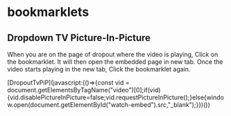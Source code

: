 # bookmarklets

## Dropdown TV Picture-In-Picture
When you are on the page of dropout where the video is playing, Click on the bookmarklet. It will then open the embedded page in new tab. Once the video starts playing in the new tab, Click the bookmarklet again.

[DropoutTvPiP](javascript:(()=>{const vid = document.getElementsByTagName("video")[0];if(vid){vid.disablePictureInPicture=false;vid.requestPictureInPicture();}else{window.open(document.getElementById("watch-embed").src,"_blank");}})())
